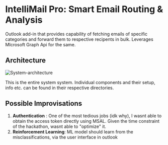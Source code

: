 # IntelliMail Pro: Smart Email Routing & Analysis

Outlook add-in that provides capability of fetching emails of specific categories and forward them to respective recipents in bulk. Leverages MIcrosoft Graph Api for the same.

## Architecture
  ![System-architecture](https://github.com/user-attachments/assets/3807d73f-e0c3-4e35-92de-0d6b15c632c4)

  This is the entire system system.
  Individual components and their setup, info etc. can be found in their respective directories.

## Possible Improvisations
1. **Authentication** : One of the most tedious jobs (idk why), I wasnt able to obtain the access token directly using MSAL. Given the time constraint of the hackathon, wasnt able to "optimize" it.
2. **Reinforcement Learning**: ML model should learn from the misclassifications, via the user interface in outlook 

